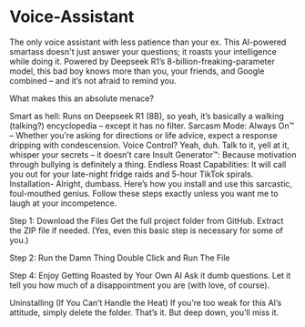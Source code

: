 # Voice-Assistant
The only voice assistant with less patience than your ex. This AI-powered smartass doesn't just answer your questions; it roasts your intelligence while doing it. Powered by Deepseek R1’s 8-billion-freaking-parameter model, this bad boy knows more than you, your friends, and Google combined – and it’s not afraid to remind you.

What makes this an absolute menace?

Smart as hell: Runs on Deepseek R1 (8B), so yeah, it’s basically a walking (talking?) encyclopedia – except it has no filter.
Sarcasm Mode: Always On™ – Whether you're asking for directions or life advice, expect a response dripping with condescension.
Voice Control? Yeah, duh. Talk to it, yell at it, whisper your secrets – it doesn’t care
Insult Generator™: Because motivation through bullying is definitely a thing.
Endless Roast Capabilities: It will call you out for your late-night fridge raids and 5-hour TikTok spirals.
Installation- Alright, dumbass. Here’s how you install and use this sarcastic, foul-mouthed genius. Follow these steps exactly unless you want me to laugh at your incompetence.

Step 1: Download the Files Get the full project folder from GitHub. Extract the ZIP file if needed. (Yes, even this basic step is necessary for some of you.)

Step 2: Run the Damn Thing Double Click and Run The File

Step 4: Enjoy Getting Roasted by Your Own AI Ask it dumb questions. Let it tell you how much of a disappointment you are (with love, of course).

Uninstalling (If You Can’t Handle the Heat)
If you’re too weak for this AI’s attitude, simply delete the folder. That’s it. But deep down, you’ll miss it.
